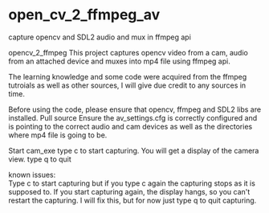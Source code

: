 # open_cv_2_ffmpeg_av
capture opencv and SDL2 audio and mux in ffmpeg api


opencv_2_ffmpeg This project captures opencv video from a cam, audio from an attached device and muxes into mp4 file using ffmpeg api.

The learning knowledge and some code were acquired from the ffmpeg tutroials as well as other sources, I will give due credit to any sources in time.

Before using the code, please ensure that opencv, ffmpeg and SDL2 libs are installed.
Pull source Ensure the av_settings.cfg is correctly configured and is pointing to the correct audio and cam devices as well as the directories where mp4 file is going to be.


Start cam_exe
type c to start capturing.  You will get a display of the camera view. 
type q to quit

known issues:  
Type c to start capturing but if you type c again the capturing stops as it is supposed to.  If you start capturing again, the display hangs, so you can't restart the capturing.  I will fix this, but for now just type q to quit capturing.  

